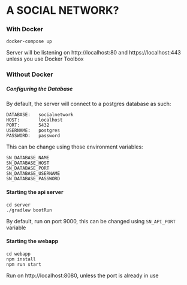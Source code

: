 # A SOCIAL NETWORK?


### With Docker

```shell script
docker-compose up
```

Server will be listening on http://localhost:80 and https://localhost:443 unless you use Docker Toolbox

### Without Docker

##### Configuring the Database

By default, the server will connect to a postgres database as such:

```
DATABASE:   socialnetwork
HOST:       localhost
PORT:       5432
USERNAME:   postgres
PASSWORD:   password
```

This can be change using those environment variables:

```
SN_DATABASE_NAME
SN_DATABASE_HOST
SN_DATABASE_PORT
SN_DATABASE_USERNAME
SN_DATABASE_PASSWORD
```

#### Starting the api server

```shell script
cd server
./gradlew bootRun
```
By default, run on port 9000, this can be changed using `SN_API_PORT` variable

#### Starting the webapp

```shell script
cd webapp
npm install
npm run start
```

Run on  http://localhost:8080, unless the port is already in use
